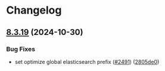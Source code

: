 # Changelog

## [8.3.19](https://github.com/camunda/camunda-platform-helm/compare/camunda-platform-8.3-v8.3.18...camunda-platform-8.3-8.3.19) (2024-10-30)


### Bug Fixes

* set optimize global elasticsearch prefix ([#2491](https://github.com/camunda/camunda-platform-helm/issues/2491)) ([2805de0](https://github.com/camunda/camunda-platform-helm/commit/2805de0a10dfff30f511b8c7a96d9d9da2e1e941))
